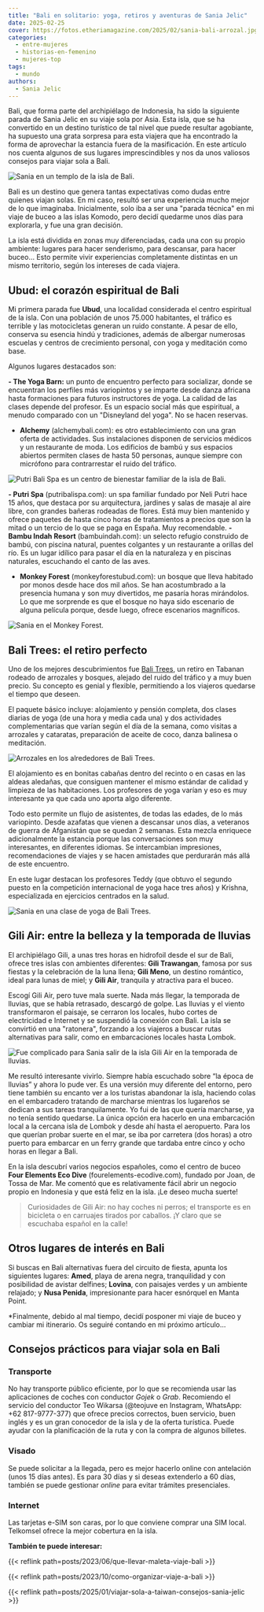 ```yaml
---
title: "Bali en solitario: yoga, retiros y aventuras de Sania Jelic"
date: 2025-02-25
cover: https://fotos.etheriamagazine.com/2025/02/sania-bali-arrozal.jpg
categories: 
  - entre-mujeres
  - historias-en-femenino
  - mujeres-top
tags: 
  - mundo
authors: 
  - Sania Jelic
---
```


Bali, que forma parte del archipiélago de Indonesia, ha sido la siguiente parada de 
Sania Jelic en su viaje sola por Asia. Esta isla, que se ha convertido en un destino 
turístico de tal nivel que puede resultar agobiante, ha supuesto una grata sorpresa para 
esta viajera que ha encontrado la forma de aprovechar la estancia fuera de la 
masificación. En este artículo nos cuenta algunos de sus lugares imprescindibles y nos 
da unos valiosos consejos para viajar sola a Bali. 

![Sania en un templo de la isla de Bali.](https://fotos.etheriamagazine.com/2025/02/sania-bali-estatua.jpg "Sania en un templo de la isla de Bali. © Sania Jelic")

Bali es un destino que genera tantas expectativas como dudas entre quienes viajan solas. 
En mi caso, resultó ser una experiencia mucho mejor de lo que imaginaba. Inicialmente, 
solo iba a ser una "parada técnica" en mi viaje de buceo a las islas Komodo, pero decidí 
quedarme unos días para explorarla, y fue una gran decisión. 

La isla está dividida en zonas muy diferenciadas, cada una con su propio ambiente: 
lugares para hacer senderismo, para descansar, para hacer buceo… Esto permite vivir 
experiencias completamente distintas en un mismo territorio, según los intereses de cada 
viajera. 

## Ubud: el corazón espiritual de Bali

Mi primera parada fue **Ubud**, una localidad considerada el centro espiritual de la 
isla. Con una población de unos 75.000 habitantes, el tráfico es terrible y las 
motocicletas generan un ruido constante. A pesar de ello, conserva su esencia hindú y 
tradiciones, además de albergar numerosas escuelas y centros de crecimiento personal, 
con yoga y meditación como base. 

Algunos lugares destacados son: 

**- The Yoga Barn:** un punto de encuentro perfecto para socializar, donde se encuentran 
los perfiles más variopintos y se imparte desde danza africana hasta formaciones para 
futuros instructores de yoga. La calidad de las clases depende del profesor. Es un 
espacio social más que espiritual, a menudo comparado con un "Disneyland del yoga". No 
se hacen reservas. 

- **Alchemy** (alchemybali.com): es otro establecimiento con una gran oferta de 
actividades. Sus instalaciones disponen de servicios médicos y un restaurante de moda. 
Los edificios de bambú y sus espacios abiertos permiten clases de hasta 50 personas, 
aunque siempre con micrófono para contrarrestar el ruido del tráfico. 

![Putri Bali Spa es un centro de bienestar familiar de la isla de Bali.](https://fotos.etheriamagazine.com/2025/02/sania-bali-putri-spa.jpg "Putri Bali Spa es un centro de bienestar familiar de la isla de Bali. © Sania Jelic")

**- Putri Spa** (putribalispa.com): un spa familiar fundado por Neli Putri hace 15 años, 
que destaca por su arquitectura, jardines y salas de masaje al aire libre, con grandes 
bañeras rodeadas de flores. Está muy bien mantenido y ofrece paquetes de hasta cinco 
horas de tratamientos a precios que son la mitad o un tercio de lo que se paga en 
España. Muy recomendable. **- Bambu Indah Resort** (bambuindah.com): un selecto refugio 
construido de bambú, con piscina natural, puentes colgantes y un restaurante a orillas 
del río. Es un lugar idílico para pasar el día en la naturaleza y en piscinas naturales, 
escuchando el canto de las aves. 

- **Monkey Forest** (monkeyforestubud.com): un bosque que lleva habitado por monos desde 
hace dos mil años. Se han acostumbrado a la presencia humana y son muy divertidos, me 
pasaría horas mirándolos. Lo que me sorprende es que el bosque no haya sido escenario de 
alguna película porque, desde luego, ofrece escenarios magníficos. 

![Sania en el Monkey Forest.](https://fotos.etheriamagazine.com/2025/02/sania-bali-monkey-forest.jpg "Sania en el Monkey Forest. © Sania Jelic")

## Bali Trees: el retiro perfecto

Uno de los mejores descubrimientos fue [Bali Trees](http://balitreesretreats.com), un 
retiro en Tabanan rodeado de arrozales y bosques, alejado del ruido del tráfico y a muy 
buen precio. Su concepto es genial y flexible, permitiendo a los viajeros quedarse el 
tiempo que deseen. 

El paquete básico incluye: alojamiento y pensión completa, dos clases diarias de yoga 
(de una hora y media cada una) y dos actividades complementarias que varían según el día 
de la semana, como visitas a arrozales y cataratas, preparación de aceite de coco, danza 
balinesa o meditación. 

![Arrozales en los alrededores de Bali Trees.](https://fotos.etheriamagazine.com/2025/02/sania-bali-arrozal.jpg "Arrozales en los alrededores de Bali Trees. © Sania Jelic")

El alojamiento es en bonitas cabañas dentro del recinto o en casas en las aldeas 
aledañas, que consiguen mantener el mismo estándar de calidad y limpieza de las 
habitaciones. Los profesores de yoga varían y eso es muy interesante ya que cada uno 
aporta algo diferente. 

Todo esto permite un flujo de asistentes, de todas las edades, de lo más variopinto. 
Desde azafatas que vienen a descansar unos días, a veteranos de guerra de Afganistán que 
se quedan 2 semanas. Esta mezcla enriquece adicionalmente la estancia porque las 
conversaciones son muy interesantes, en diferentes idiomas. Se intercambian impresiones, 
recomendaciones de viajes y se hacen amistades que perdurarán más allá de este 
encuentro. 

En este lugar destacan los profesores Teddy (que obtuvo el segundo puesto en la 
competición internacional de yoga hace tres años) y Krishna, especializada en ejercicios 
centrados en la salud. 

![Sania en una clase de yoga de Bali Trees.](https://fotos.etheriamagazine.com/2025/02/sania-bali-yoga.jpg "Sania en una clase de yoga de Bali Trees. © Sania Jelic")

## Gili Air: entre la belleza y la temporada de lluvias

El archipiélago Gili, a unas tres horas en hidrofoil desde el sur de Bali, ofrece tres 
islas con ambientes diferentes: **Gili Trawangan**, famosa por sus fiestas y la 
celebración de la luna llena; **Gili Meno**, un destino romántico, ideal para lunas de 
miel; y **Gili Air**, tranquila y atractiva para el buceo. 

Escogí Gili Air, pero tuve mala suerte. Nada más llegar, la temporada de lluvias, que se 
había retrasado, descargó de golpe. Las lluvias y el viento transformaron el paisaje, se 
cerraron los locales, hubo cortes de electricidad e Internet y se suspendió la conexión 
con Bali. La isla se convirtió en una "ratonera", forzando a los viajeros a buscar rutas 
alternativas para salir, como en embarcaciones locales hasta Lombok. 

![Fue complicado para Sania salir de la isla Gili Air en la temporada de lluvias.](https://fotos.etheriamagazine.com/2025/02/sania-bali-gili-air.jpg "Fue complicado para Sania salir de la isla Gili Air en la temporada de lluvias. © Sania Jelic")

Me resultó interesante vivirlo. Siempre había escuchado sobre “la época de lluvias” y 
ahora lo pude ver. Es una versión muy diferente del entorno, pero tiene también su 
encanto ver a los turistas abandonar la isla, haciendo colas en el embarcadero tratando 
de marcharse mientras los lugareños se dedican a sus tareas tranquilamente. Yo fui de 
las que quería marcharse, ya no tenía sentido quedarse. La única opción era hacerlo en 
una embarcación local a la cercana isla de Lombok y desde ahí hasta el aeropuerto. Para 
los que querían probar suerte en el mar, se iba por carretera (dos horas) a otro puerto 
para embarcar en un ferry grande que tardaba entre cinco y ocho horas en llegar a Bali. 

En la isla descubrí varios negocios españoles, como el centro de buceo **Four Elements 
Eco Dive** (fourelements-ecodive.com), fundado por Joan, de Tossa de Mar. Me comentó que 
es relativamente fácil abrir un negocio propio en Indonesia y que está feliz en la isla. 
¡Le deseo mucha suerte! 

> Curiosidades de Gili Air: no hay coches ni perros; el transporte es en bicicleta o en 
> carruajes tirados por caballos. ¡Y claro que se escuchaba español en la calle! 

## Otros lugares de interés en Bali

Si buscas en Bali alternativas fuera del circuito de fiesta, apunta los siguientes 
lugares: **Amed**, playa de arena negra, tranquilidad y con posibilidad de avistar 
delfines; **Lovina**, con paisajes verdes y un ambiente relajado; y **Nusa Penida**, 
impresionante para hacer esnórquel en Manta Point. 

\*Finalmente, debido al mal tiempo, decidí posponer mi viaje de buceo y cambiar mi 
itinerario. Os seguiré contando en mi próximo artículo... 

## Consejos prácticos para viajar sola en Bali

### Transporte

No hay transporte público eficiente, por lo que se recomienda usar las aplicaciones de 
coches con conductor _Gojek_ o _Grab_. Recomiendo el servicio del conductor Teo Wikarsa 
(@teojuve en Instagram, WhatsApp: +62 817-9777-377) que ofrece precios correctos, buen 
servicio, buen inglés y es un gran conocedor de la isla y de la oferta turística. Puede 
ayudar con la planificación de la ruta y con la compra de algunos billetes. 

### Visado

Se puede solicitar a la llegada, pero es mejor hacerlo online con antelación (unos 15 
días antes). Es para 30 días y si deseas extenderlo a 60 días, también se puede 
gestionar _online_ para evitar trámites presenciales. 

### Internet

Las tarjetas e-SIM son caras, por lo que conviene comprar una SIM local. Telkomsel 
ofrece la mejor cobertura en la isla. 

**También te puede interesar:** 

{{< reflink path=posts/2023/06/que-llevar-maleta-viaje-bali >}} 

{{< reflink path=posts/2023/10/como-organizar-viaje-a-bali >}} 

{{< reflink path=posts/2025/01/viajar-sola-a-taiwan-consejos-sania-jelic >}}
